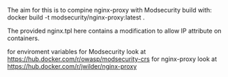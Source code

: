 The aim for this is to compine nginx-proxy with Modsecurity
build with:
docker build -t modsecurity/nginx-proxy:latest .


The provided nginx.tpl here contains a modification to allow IP attribute on containers.

for enviroment variables for Modsecurity look at https://hub.docker.com/r/owasp/modsecurity-crs
for nginx-proxy look at https://hub.docker.com/r/jwilder/nginx-proxy
